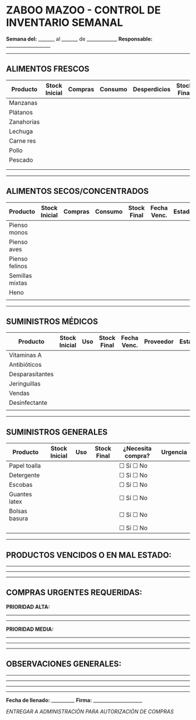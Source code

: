 # ZABOO MAZOO - CONTROL DE INVENTARIO SEMANAL

**Semana del:** _______ al _______ de _____________ **Responsable:** ___________________

---

## ALIMENTOS FRESCOS

| **Producto** | **Stock Inicial** | **Compras** | **Consumo** | **Desperdicios** | **Stock Final** | **Estado** | **Acción** |
|--------------|-------------------|-------------|-------------|------------------|-----------------|------------|------------|
| Manzanas     |                   |             |             |                  |                 |            |            |
| Plátanos     |                   |             |             |                  |                 |            |            |
| Zanahorias   |                   |             |             |                  |                 |            |            |
| Lechuga      |                   |             |             |                  |                 |            |            |
| Carne res    |                   |             |             |                  |                 |            |            |
| Pollo        |                   |             |             |                  |                 |            |            |
| Pescado      |                   |             |             |                  |                 |            |            |
|              |                   |             |             |                  |                 |            |            |
|              |                   |             |             |                  |                 |            |            |

---

## ALIMENTOS SECOS/CONCENTRADOS

| **Producto** | **Stock Inicial** | **Compras** | **Consumo** | **Stock Final** | **Fecha Venc.** | **Estado** | **Acción** |
|--------------|-------------------|-------------|-------------|-----------------|-----------------|------------|------------|
| Pienso monos |                   |             |             |                 |                 |            |            |
| Pienso aves  |                   |             |             |                 |                 |            |            |
| Pienso felinos|                  |             |             |                 |                 |            |            |
| Semillas mixtas|                 |             |             |                 |                 |            |            |
| Heno         |                   |             |             |                 |                 |            |            |
|              |                   |             |             |                 |                 |            |            |

---

## SUMINISTROS MÉDICOS

| **Producto** | **Stock Inicial** | **Uso** | **Stock Final** | **Fecha Venc.** | **Proveedor** | **Estado** |
|--------------|-------------------|---------|-----------------|-----------------|---------------|------------|
| Vitaminas A  |                   |         |                 |                 |               |            |
| Antibióticos |                   |         |                 |                 |               |            |
| Desparasitantes|                 |         |                 |                 |               |            |
| Jeringuillas |                   |         |                 |                 |               |            |
| Vendas       |                   |         |                 |                 |               |            |
| Desinfectante|                   |         |                 |                 |               |            |
|              |                   |         |                 |                 |               |            |

---

## SUMINISTROS GENERALES

| **Producto** | **Stock Inicial** | **Uso** | **Stock Final** | **¿Necesita compra?** | **Urgencia** |
|--------------|-------------------|---------|-----------------|----------------------|--------------|
| Papel toalla |                   |         |                 | ☐ Sí ☐ No            |              |
| Detergente   |                   |         |                 | ☐ Sí ☐ No            |              |
| Escobas      |                   |         |                 | ☐ Sí ☐ No            |              |
| Guantes latex|                   |         |                 | ☐ Sí ☐ No            |              |
| Bolsas basura|                   |         |                 | ☐ Sí ☐ No            |              |
|              |                   |         |                 | ☐ Sí ☐ No            |              |

---

## PRODUCTOS VENCIDOS O EN MAL ESTADO:
________________________________________
________________________________________
________________________________________

## COMPRAS URGENTES REQUERIDAS:
**PRIORIDAD ALTA:**
________________________________________
________________________________________

**PRIORIDAD MEDIA:**
________________________________________
________________________________________

---

## OBSERVACIONES GENERALES:
________________________________________
________________________________________
________________________________________

---

**Fecha de llenado:** __________ **Firma:** _____________________

*ENTREGAR A ADMINISTRACIÓN PARA AUTORIZACIÓN DE COMPRAS*